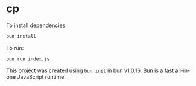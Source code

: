 # cp

To install dependencies:

```bash
bun install
```

To run:

```bash
bun run index.js
```

This project was created using `bun init` in bun v1.0.16. [Bun](https://bun.sh) is a fast all-in-one JavaScript runtime.
